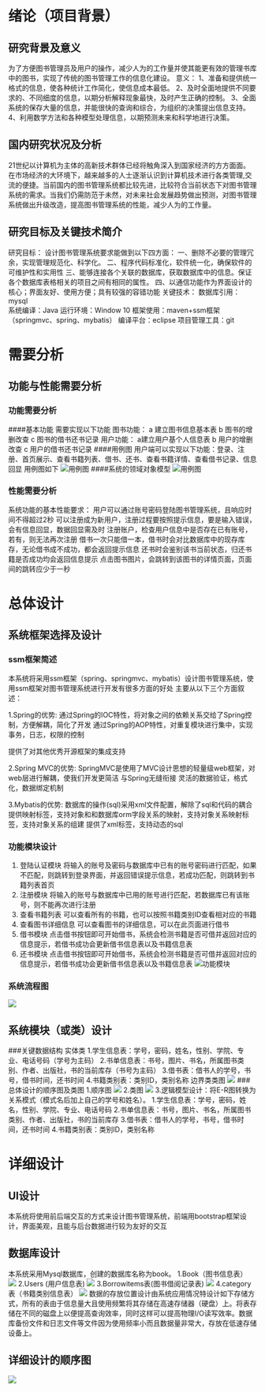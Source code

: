 # 绪论（项目背景）

## 研究背景及意义
为了方便图书管理员及用户的操作，减少人为的工作量并使其能更有效的管理书库中的图书，实现了传统的图书管理工作的信息化建设。
意义：
1、准备和提供统一格式的信息，使各种统计工作简化，使信息成本最低。
2、及时全面地提供不同要求的、不同细度的信息，以期分析解释现象最快，及时产生正确的控制。
3、全面系统的保存大量的信息，并能很快的查询和综合，为组织的决策提出信息支持。
4、利用数学方法和各种模型处理信息，以期预测未来和科学地进行决策。
## 国内研究状况及分析
21世纪以计算机为主体的高新技术群体已经将触角深入到国家经济的方方面面。在市场经济的大环境下，越来越多的人士逐渐认识到计算机技术进行各类管理,交流的便捷。当前国内的图书管理系统都比较先进，比较符合当前状态下对图书管理系统的需求。当我们仍需防范于未然，对未来社会发展趋势做出预测，对图书管理系统做出升级改造，提高图书管理系统的性能，减少人为的工作量。

## 研究目标及关键技术简介
研究目标：
设计图书管理系统要求能做到以下四方面：
一、删除不必要的管理冗余，实现管理规范化、科学化。
二、程序代码标准化，软件统一化，确保软件的可维护性和实用性
三、能够连接各个关联的数据库，获取数据库中的信息。保证各个数据库表格相关的项目之间有相同的属性。
四、以通信功能作为界面设计的核心；界面友好、使用方便；具有较强的容错功能
关键技术：
数据库引用：mysql  
系统编译：Java
运行环境：Window 10
框架使用：maven+ssm框架（springmvc、spring、mybatis）
编译平台：eclipse
项目管理工具：git
# 需要分析
## 功能与性能需要分析
### 功能需要分析
####基本功能
需要实现以下功能
图书功能：
a 建立图书信息基本表
b 图书的增删改查
c 图书的借书还书记录
用户功能：
a建立用户基个人信息表
b 用户的增删改查
c 用户的借书还书记录
####用例图
用户端可以实现以下功能：登录、注册、首页展示、查看书籍列表、借书、还书、查看书籍详情、查看借书记录、信息回显
用例图如下
![用例图](img/use-case.png)
####系统的领域对象模型
![用例图](img/duixiang.png)
### 性能需要分析
系统功能的基本性能要求：
用户可以通过账号密码登陆图书管理系统，且响应时间不得超过2秒
可以注册成为新用户，注册过程要按照提示信息，要是输入错误，会有信息回显，数据回显需及时
注册账户，检查用户信息中是否存在已有账号，若有，则无法再次注册
借书一次只能借一本，借书时会对比数据库中的现存库存，无论借书成不成功，都会返回提示信息
还书时会鉴别该书当前状态，归还书籍是否成功均会返回信息提示
点击图书图片，会跳转到该图书的详情页面，页面间的跳转应少于一秒
# 总体设计
## 系统框架选择及设计
### ssm框架简述
本系统将采用ssm框架（spring、springmvc、mybatis）设计图书管理系统，使用ssm框架对图书管理系统进行开发有很多方面的好处
主要从以下三个方面叙述：

1.Spring的优势:
通过Spring的IOC特性，将对象之间的依赖关系交给了Spring控制，方便解耦，简化了开发
通过Spring的AOP特性，对重复模块进行集中，实现事务，日志，权限的控制

提供了对其他优秀开源框架的集成支持

2.Spring MVC的优势:
SpringMVC是使用了MVC设计思想的轻量级web框架，对web层进行解耦，使我们开发更简洁
与Spring无缝衔接
灵活的数据验证，格式化，数据绑定机制

3.Mybatis的优势:
数据库的操作(sql)采用xml文件配置，解除了sql和代码的耦合
提供映射标签，支持对象和和数据库orm字段关系的映射，支持对象关系映射标签，支持对象关系的组建
提供了xml标签，支持动态的sql
### 功能模块设计
1. 登陆认证模块
将输入的账号及密码与数据库中已有的账号密码进行匹配，如果不匹配，则跳转到登录界面，并返回错误提示信息，若成功匹配，则跳转到书籍列表首页
2. 注册模块
将输入的账号与数据库中已用的账号进行匹配，若数据库已有该账号，则不能再次进行注册
3. 查看书籍列表
可以查看所有的书籍，也可以按照书籍类别ID查看相对应的书籍
4. 查看图书详细信息
可以查看图书的详细信息，可以在此页面进行借书
5. 借书模块
点击借书按钮即可开始借书，系统会检测书籍是否可借并返回对应的信息提示，若借书成功会更新借书信息表以及书籍信息表
6. 还书模块
点击借书按钮即可开始借书，系统会检测书籍是否可借并返回对应的信息提示，若借书成功会更新借书信息表以及书籍信息表
![功能模块](img/gongneng.png)
### 系统流程图
![](img/liucheng.png)
## 系统模块（或类）设计
###关键数据结构
实体类
1.学生信息表：学号，密码，姓名，性别、学院、专业、电话号码（学号为主码） 
2.书单信息表：书号，图片、书名，所属图书类别、作者、出版社，书的当前库存（书号为主码）
3.借书表：借书人的学号，书号，借书时间，还书时间
4.书籍类别表：类别ID，类别名称
边界类类图
![](img/leitu.png)
###总体设计的顺序图及类图
1.顺序图
![](img/shunxu.png)
2.类图
![](img/lei.png)
3.逻辑模型设计：将E-R图转换为关系模式（模式名后加上自己的学号和姓名）。
 1.学生信息表：学号，密码，姓名，性别、学院、专业、电话号码 
2.书单信息表：书号，图片、书名，所属图书类别、作者、出版社，书的当前库存
3.借书表：借书人的学号，书号，借书时间，还书时间
4.书籍类别表：类别ID，类别名称
# 详细设计

## UI设计
本系统将使用前后端交互的方式来设计图书管理系统，前端用bootstrap框架设计，界面美观，且能与后台数据进行较为友好的交互
## 数据库设计
本系统采用Mysql数据库，创建的数据库名称为book。
1.Book（图书信息表）
![](img/book.png)
2.Users (用户信息表)
![](img/user.png)
3.Borrowitems表(图书借阅记录表)
![](img/borrowitem.png)
4.category表（书籍类别信息表）
![](img/category.png)
数据的存放位置设计由系统应用情况特设计如下存储方式，所有的表由于信息量大且使用频繁将其存储在高速存储器（硬盘）上。将表存储在不同的磁盘上以便提高查询效率，同时这样可以提高物理I/O读写效率。数据库备份文件和日志文件等文件因为使用频率小而且数据量非常大，存放在低速存储设备上。
## 详细设计的顺序图
![](img/shunxu.png)